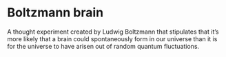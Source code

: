 # Boltzmann brain

A thought experiment created by Ludwig Boltzmann that stipulates that it&rsquo;s more likely that a brain could spontaneously form in our universe than it is for the universe to have arisen out of random quantum fluctuations.
